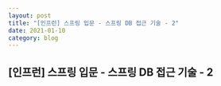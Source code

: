 ```yaml
---
layout: post
title: "[인프런] 스프링 입문 - 스프링 DB 접근 기술 - 2"
date: 2021-01-10
category: blog
---
```


## [인프런] 스프링 입문 - 스프링 DB 접근 기술 - 2
